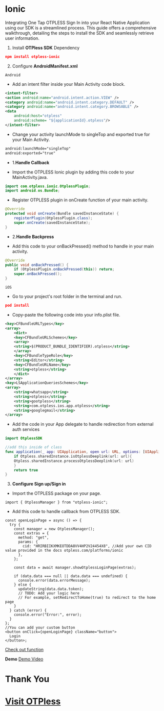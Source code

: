# Ionic

Integrating One Tap OTPLESS Sign In into your React Native Application using our SDK is a streamlined process. This guide offers a comprehensive walkthrough, detailing the steps to install the SDK and seamlessly retrieve user information.

1. Install **OTPless SDK** Dependency

```json
npm install otpless-ionic
```

2. Configure **AndroidManifest.xml**

`Android`

- Add an intent filter inside your Main Activity code block.

```xml
<intent-filter>
<action android:name="android.intent.action.VIEW" />
<category android:name="android.intent.category.DEFAULT" />
<category android:name="android.intent.category.BROWSABLE" />
<data
	android:host="otpless"
	android:scheme= "${applicationId}.otpless"/>
</intent-filter>
```

- Change your activity launchMode to singleTop and exported true for your Main Activity.

```xml
android:launchMode="singleTop"
android:exported="true"
```

- 1.**Handle Callback**

- Import the OTPLESS Ionic plugin by adding this code to your MainActivity.java.

```java
import com.otpless.ionic.OtplessPlugin;
import android.os.Bundle;
```

- Register OTPLESS plugin in onCreate function of your main activity.

```java
@Override
protected void onCreate(Bundle savedInstanceState) {
	registerPlugin(OtplessPlugin.class);
	super.onCreate(savedInstanceState);
}
```

- 2.**Handle Backpress**

- Add this code to your onBackPressed() method to handle in your main activity.

```java
@Override
public void onBackPressed() {
	if (OtplessPlugin.onBackPressed(this)) return;
	super.onBackPressed();
}
```

`iOS`

- Go to your project's root folder in the terminal and run.

```json
pod install
```

- Copy-paste the following code into your info.plist file.

```xml
<key>CFBundleURLTypes</key>
<array>
    <dict>
    <key>CFBundleURLSchemes</key>
    <array>
    <string>$(PRODUCT_BUNDLE_IDENTIFIER).otpless</string>
    </array>
    <key>CFBundleTypeRole</key>
    <string>Editor</string>
    <key>CFBundleURLName</key>
    <string>otpless</string>
    </dict>
</array>
<key>LSApplicationQueriesSchemes</key>
<array>
    <string>whatsapp</string>
    <string>otpless</string>
    <string>gootpless</string>
    <string>com.otpless.ios.app.otpless</string>
    <string>googlegmail</string>
</array>
```

- Add the code in your App delegate to handle redirection from external auth services

```swift
import OtplessSDK

//add this inside of class
func application(_ app: UIApplication, open url: URL, options: [UIApplication.OpenURLOptionsKey : Any] = [:]) -> Bool {
	if Otpless.sharedInstance.isOtplessDeeplink(url: url){
	Otpless.sharedInstance.processOtplessDeeplink(url: url)
    }
	return true
}
```

3. **Configure Sign up/Sign in**

- Import the OTPLESS package on your page.

```tsx
import { OtplessManager } from "otpless-ionic";
```

- Add this code to handle callback from OTPLESS SDK.

```tsx
const openLoginPage = async () => {
  try {
    const manager = new OtplessManager();
    const extras = {
      method: "get",
      params: {
        cid: "HRIRBIIKXMKEOTDDA8VV4HP2V24454X8", //Add your own CID value provided in the docs otpless.com/platforms/ionic
      },
    };

    const data = await manager.showOtplessLoginPage(extras);

    if (data.data === null || data.data === undefined) {
      console.error(data.errorMessage);
    } else {
      updateString(data.data.token);
      // TODO: Add your logic here
      // For example, setRedirectToHome(true) to redirect to the home page
    }
  } catch (error) {
    console.error("Error:", error);
  }
};
//You can add your custom button
<button onClick={openLoginPage} className="button">
  Login
</button>;
```

[Check out function](https://github.com/devbathaniotpless/otpless-ionic-demo/blob/on-tap-demo/src/pages/Home.tsx#L13)

**Demo**
[Demo Video](demo_video.mp4)

# Thank You

# [Visit OTPless](https://otpless.com/platforms/ionic)
